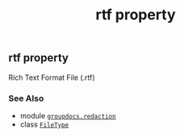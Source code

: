 ﻿---
title: rtf property
second_title: GroupDocs.Redaction for Python via .NET API References
description: 
type: docs
url: /python-net/groupdocs.redaction/filetype/rtf/
is_root: false
weight: 330
---

## rtf property


Rich Text Format File (.rtf)

### See Also
* module [`groupdocs.redaction`](../../)
* class [`FileType`](/redaction/python-net/groupdocs.redaction/filetype)
